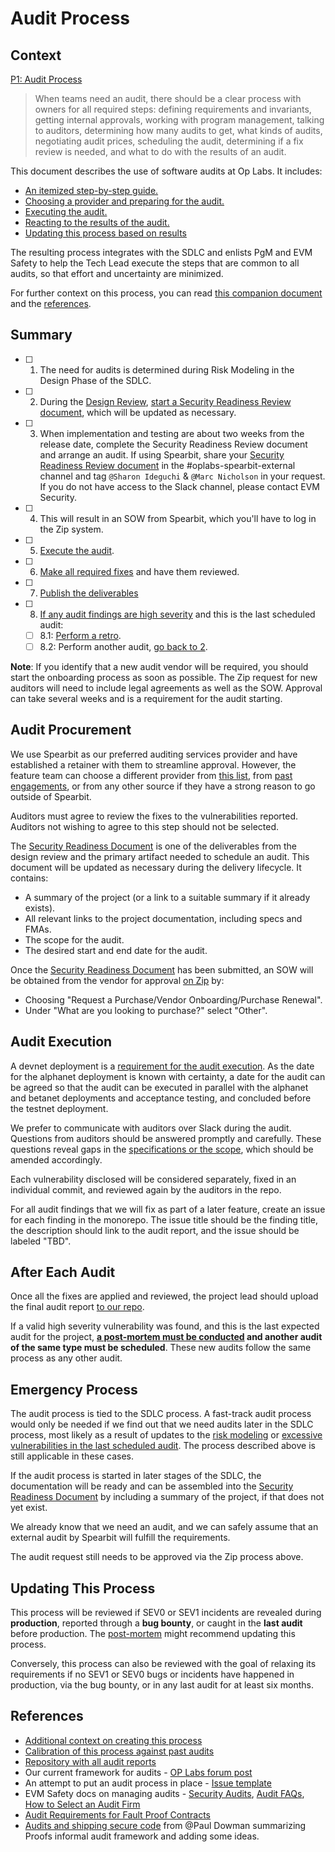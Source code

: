 # Audit Process

## Context

[P1: Audit Process](https://www.notion.so/P1-Audit-Process-153f153ee16280cc8aacc75b955986b3?pvs=21)

> When teams need an audit, there should be a clear process with owners for all required steps: defining requirements and invariants, getting internal approvals, working with program management, talking to auditors, determining how many audits to get, what kinds of audits, negotiating audit prices, scheduling the audit, determining if a fix review is needed, and what to do with the results of an audit.
>

This document describes the use of software audits at Op Labs. It includes:

- [An itemized step-by-step guide.](#summary)
- [Choosing a provider and preparing for the audit.](#audit-Procurement)
- [Executing the audit.](#audit-execution)
- [Reacting to the results of the audit.](#after-each-audit)
- [Updating this process based on results](#updating-this-process)

The resulting process integrates with the SDLC and enlists PgM and EVM Safety to help the Tech Lead execute the steps that are common to all audits, so that effort and uncertainty are minimized.

For further context on this process, you can read [this companion document](https://www.notion.so/About-the-Audit-Process-1b9f153ee162805e8adcd2d50237c622?pvs=21) and the [references](#references).

## Summary

- [ ]  1. The need for audits is determined during Risk Modeling in the Design Phase of the SDLC.
- [ ]  2. During the [Design Review](./sdlc.md#step-1-design-review-if-applicable), [start a Security Readiness Review document](https://www.notion.so/oplabs/190f153ee16280f397f2ee0329aef864), which will be updated as necessary.
- [ ]  3. When implementation and testing are about two weeks from the release date, complete the Security Readiness Review document and arrange an audit. If using Spearbit, share your [Security Readiness Review document](./security-readiness-template.md) in the #oplabs-spearbit-external channel and tag `@Sharon Ideguchi` & `@Marc Nicholson` in your request. If you do not have access to the Slack channel, please contact EVM Security.
- [ ]  4. This will result in an SOW from Spearbit, which you'll have to log in the Zip system.
- [ ]  5. [Execute the audit](#audit-execution).
- [ ]  6. [Make all required fixes](#audit-execution) and have them reviewed.
- [ ]  7. [Publish the deliverables](#after-each-audit)
- [ ]  8. [If any audit findings are high severity](#after-each-audit) and this is the last scheduled audit:
    - [ ]  8.1: [Perform a retro](./audit-post-mortem.md).
    - [ ]  8.2: Perform another audit, [go back to 2](#audit-procurement).

**Note**: If you identify that a new audit vendor will be required, you should start the onboarding process as soon as possible. The Zip request for new auditors will need to include legal agreements as well as the SOW. Approval can take several weeks and is a requirement for the audit starting.

## Audit Procurement

We use Spearbit as our preferred auditing services provider and have established a retainer with them to streamline approval. However, the feature team can choose a different provider from [this list](https://www.notion.so/How-to-Select-an-Audit-Firm-b0dee471e23f4712bb8ddc1fb51938f9?pvs=21), from [past engagements](https://www.notion.so/Security-Audits-e56b4226b9db4f2ca48db42d7d439a98?pvs=21), or from any other source if they have a strong reason to go outside of Spearbit.

Auditors must agree to review the fixes to the vulnerabilities reported. Auditors not wishing to agree to this step should not be selected.

The [Security Readiness Document](./security-readiness-template.md) is one of the deliverables from the design review and the primary artifact needed to schedule an audit.  This document will be updated as necessary during the delivery lifecycle. It contains:
 - A summary of the project (or a link to a suitable summary if it already exists).
 - All relevant links to the project documentation, including specs and FMAs.
 - The scope for the audit.
 - The desired start and end date for the audit.

Once the [Security Readiness Document](https://www.notion.so/oplabs/Security-Readiness-Document-1a8f153ee1628045b467c262fae21975) has been submitted, an SOW will be obtained from the vendor for approval [on Zip](https://oplabs.ziphq.com/create-workflow-request) by:
 - Choosing "Request a Purchase/Vendor Onboarding/Purchase Renewal".
 - Under "What are you looking to purchase?" select "Other".

## Audit Execution

A devnet deployment is a [requirement for the audit execution](./sdlc.md#step-2b-security-audit-procurement-if-needed). As the date for the alphanet deployment is known with certainty, a date for the audit can be agreed so that the audit can be executed in parallel with the alphanet and betanet deployments and acceptance testing, and concluded before the testnet deployment.

We prefer to communicate with auditors over Slack during the audit. Questions from auditors should be answered promptly and carefully. These questions reveal gaps in the [specifications or the scope](./security-readiness-template.md), which should be amended accordingly.

Each vulnerability disclosed will be considered separately, fixed in an individual commit, and reviewed again by the auditors in the repo.

For all audit findings that we will fix as part of a later feature, create an issue for each finding in the monorepo. The issue title should be the finding title, the description should link to the audit report, and the issue should be labeled "TBD".

## After Each Audit

Once all the fixes are applied and reviewed, the project lead should upload the final audit report [to our repo](https://github.com/ethereum-optimism/optimism/tree/develop/docs/security-reviews).

If a valid high severity vulnerability was found, and this is the last expected audit for the project, **[a post-mortem must be conducted](./audit-post-mortem.md) and another audit of the same type must be scheduled**. These new audits follow the same process as any other audit.

## Emergency Process

The audit process is tied to the SDLC process. A fast-track audit process would only be needed if we find out that we need audits later in the SDLC process, most likely as a result of updates to the [risk modeling](./risk-modelling.md) or [excessive vulnerabilities in the last scheduled audit](#after-each-audit). The process described above is still applicable in these cases.

If the audit process is started in later stages of the SDLC, the documentation will be ready and can be assembled into the [Security Readiness Document](https://www.notion.so/oplabs/Security-Readiness-Document-1a8f153ee1628045b467c262fae21975) by including a summary of the project, if that does not yet exist.

We already know that we need an audit, and we can safely assume that an external audit by Spearbit will fulfill the requirements.

The audit request still needs to be approved via the Zip process above.

## Updating This Process

This process will be reviewed if SEV0 or SEV1 incidents are revealed during **production**, reported through a **bug bounty**, or caught in the **last audit** before production. The [post-mortem](./audit-post-mortem.md) might recommend updating this process.

Conversely, this process can also be reviewed with the goal of relaxing its requirements if no SEV1 or SEV0 bugs or incidents have happened in production, via the bug bounty, or in any last audit for at least six months.

## References

- [Additional context on creating this process](https://www.notion.so/About-the-Audit-Process-1b9f153ee162805e8adcd2d50237c622?pvs=21)
- [Calibration of this process against past audits](https://www.notion.so/Calibration-1bbf153ee16280d0a17adebee7f797e3?pvs=21)
- [Repository with all audit reports](https://github.com/ethereum-optimism/optimism/tree/develop/docs/security-reviews)
- Our current framework for audits - [OP Labs forum post](https://gov.optimism.io/t/op-labs-audit-framework-when-to-get-external-security-review-and-how-to-prepare-for-it/6864)
- An attempt to put an audit process in place - [Issue template](https://github.com/ethereum-optimism/wip-private-pm/blob/main/.github/ISSUE_TEMPLATE/audit.md)
- EVM Safety docs on managing audits - [Security Audits](https://www.notion.so/Security-Audits-e56b4226b9db4f2ca48db42d7d439a98?pvs=21), [Audit FAQs](https://www.notion.so/Audit-FAQs-61950fe7ca7c4b2e86b86142d8138d3b?pvs=21), [How to Select an Audit Firm](https://www.notion.so/How-to-Select-an-Audit-Firm-b0dee471e23f4712bb8ddc1fb51938f9?pvs=21)
- [Audit Requirements for Fault Proof Contracts](https://www.notion.so/Audit-Requirements-for-Fault-Proof-Contracts-11cf153ee162803f84fed5d811206333?pvs=21)
- [Audits and shipping secure code](https://www.notion.so/Audits-and-shipping-secure-code-198f153ee162802e8fcae67e7cd15981?pvs=21) from @Paul Dowman summarizing Proofs informal audit framework and adding some ideas.


